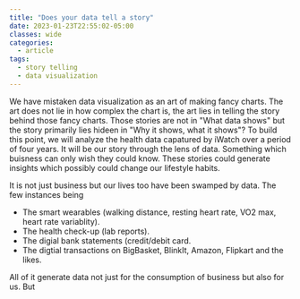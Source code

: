 ```yaml
---
title: "Does your data tell a story"
date: 2023-01-23T22:55:02-05:00
classes: wide
categories:
  - article
tags:
  - story telling
  - data visualization
---
```


We have mistaken data visualization as an art of making fancy charts. The art does not lie in how complex the chart is, the art lies in telling the story behind those fancy charts. Those stories are not in "What data shows" but the story primarily lies hideen in "Why it shows, what it shows"? To build this point, we will analyze the health data capatured by iWatch over a period of four years. It will be our story through the lens of data. Something which buisness can only wish they could know. These stories could generate insights which possibly could change our lifestyle habits. 

It is not just business but our lives too have been swamped by data. The few instances being

* The smart wearables (walking distance, resting heart rate, VO2 max, heart rate variablity).
* The health check-up (lab reports).
* The digial bank statements (credit/debit card.
* The digtial transactions on BigBasket, BlinkIt, Amazon, Flipkart and the likes. 

All of it generate data not just for the consumption of business but also for us. But 

